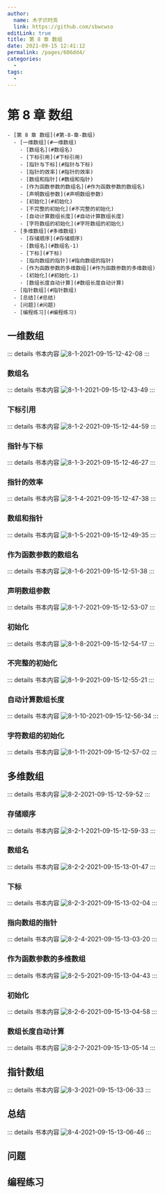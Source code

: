 ```yaml
---
author: 
  name: 木子识时务
  link: https://github.com/sbwcwso
editLink: true
title: 第 8 章 数组
date: 2021-09-15 12:41:12
permalink: /pages/606dd4/
categories: 
  - 
tags: 
  - 
---
```


# 第 8 章 数组

```markmap
- [第 8 章 数组](#第-8-章-数组)
  - [一维数组](#一维数组)
    - [数组名](#数组名)
    - [下标引用](#下标引用)
    - [指针与下标](#指针与下标)
    - [指针的效率](#指针的效率)
    - [数组和指针](#数组和指针)
    - [作为函数参数的数组名](#作为函数参数的数组名)
    - [声明数组参数](#声明数组参数)
    - [初始化](#初始化)
    - [不完整的初始化](#不完整的初始化)
    - [自动计算数组长度](#自动计算数组长度)
    - [字符数组的初始化](#字符数组的初始化)
  - [多维数组](#多维数组)
    - [存储顺序](#存储顺序)
    - [数组名](#数组名-1)
    - [下标](#下标)
    - [指向数组的指针](#指向数组的指针)
    - [作为函数参数的多维数组](#作为函数参数的多维数组)
    - [初始化](#初始化-1)
    - [数组长度自动计算](#数组长度自动计算)
  - [指针数组](#指针数组)
  - [总结](#总结)
  - [问题](#问题)
  - [编程练习](#编程练习)
```

## 一维数组

::: details 书本内容
![8-1-2021-09-15-12-42-08](https://cdn.jsdelivr.net/gh/sbwcwso/PicBed@master/8-1-2021-09-15-12-42-08.png)
:::

### 数组名

::: details 书本内容
![8-1-1-2021-09-15-12-43-49](https://cdn.jsdelivr.net/gh/sbwcwso/PicBed@master/8-1-1-2021-09-15-12-43-49.png)
:::

### 下标引用

::: details 书本内容
![8-1-2-2021-09-15-12-44-59](https://cdn.jsdelivr.net/gh/sbwcwso/PicBed@master/8-1-2-2021-09-15-12-44-59.png)
:::

### 指针与下标

::: details 书本内容
![8-1-3-2021-09-15-12-46-27](https://cdn.jsdelivr.net/gh/sbwcwso/PicBed@master/8-1-3-2021-09-15-12-46-27.png)
:::

### 指针的效率

::: details 书本内容
![8-1-4-2021-09-15-12-47-38](https://cdn.jsdelivr.net/gh/sbwcwso/PicBed@master/8-1-4-2021-09-15-12-47-38.png)
:::

### 数组和指针

::: details 书本内容
![8-1-5-2021-09-15-12-49-35](https://cdn.jsdelivr.net/gh/sbwcwso/PicBed@master/8-1-5-2021-09-15-12-49-35.png)
:::

### 作为函数参数的数组名

::: details 书本内容
![8-1-6-2021-09-15-12-51-38](https://cdn.jsdelivr.net/gh/sbwcwso/PicBed@master/8-1-6-2021-09-15-12-51-38.png)
:::

### 声明数组参数

::: details 书本内容
![8-1-7-2021-09-15-12-53-07](https://cdn.jsdelivr.net/gh/sbwcwso/PicBed@master/8-1-7-2021-09-15-12-53-07.png)
:::

### 初始化

::: details 书本内容
![8-1-8-2021-09-15-12-54-17](https://cdn.jsdelivr.net/gh/sbwcwso/PicBed@master/8-1-8-2021-09-15-12-54-17.png)
:::

### 不完整的初始化

::: details 书本内容
![8-1-9-2021-09-15-12-55-21](https://cdn.jsdelivr.net/gh/sbwcwso/PicBed@master/8-1-9-2021-09-15-12-55-21.png)
:::

### 自动计算数组长度

::: details 书本内容
![8-1-10-2021-09-15-12-56-34](https://cdn.jsdelivr.net/gh/sbwcwso/PicBed@master/8-1-10-2021-09-15-12-56-34.png)
:::

### 字符数组的初始化

::: details 书本内容
![8-1-11-2021-09-15-12-57-02](https://cdn.jsdelivr.net/gh/sbwcwso/PicBed@master/8-1-11-2021-09-15-12-57-02.png)
:::

## 多维数组

::: details 书本内容
![8-2-2021-09-15-12-59-52](https://cdn.jsdelivr.net/gh/sbwcwso/PicBed@master/8-2-2021-09-15-12-59-52.png)
:::

### 存储顺序

::: details 书本内容
![8-2-1-2021-09-15-12-59-33](https://cdn.jsdelivr.net/gh/sbwcwso/PicBed@master/8-2-1-2021-09-15-12-59-33.png)
:::

### 数组名

::: details 书本内容
![8-2-2-2021-09-15-13-01-47](https://cdn.jsdelivr.net/gh/sbwcwso/PicBed@master/8-2-2-2021-09-15-13-01-47.png)
:::

### 下标

::: details 书本内容
![8-2-3-2021-09-15-13-02-04](https://cdn.jsdelivr.net/gh/sbwcwso/PicBed@master/8-2-3-2021-09-15-13-02-04.png)
:::

### 指向数组的指针

::: details 书本内容
![8-2-4-2021-09-15-13-03-20](https://cdn.jsdelivr.net/gh/sbwcwso/PicBed@master/8-2-4-2021-09-15-13-03-20.png)
:::

### 作为函数参数的多维数组

::: details 书本内容
![8-2-5-2021-09-15-13-04-43](https://cdn.jsdelivr.net/gh/sbwcwso/PicBed@master/8-2-5-2021-09-15-13-04-43.png)
:::

### 初始化

::: details 书本内容
![8-2-6-2021-09-15-13-04-58](https://cdn.jsdelivr.net/gh/sbwcwso/PicBed@master/8-2-6-2021-09-15-13-04-58.png)
:::

### 数组长度自动计算

::: details 书本内容
![8-2-7-2021-09-15-13-05-14](https://cdn.jsdelivr.net/gh/sbwcwso/PicBed@master/8-2-7-2021-09-15-13-05-14.png)
:::

## 指针数组

::: details 书本内容
![8-3-2021-09-15-13-06-33](https://cdn.jsdelivr.net/gh/sbwcwso/PicBed@master/8-3-2021-09-15-13-06-33.png)
:::

## 总结

::: details 书本内容
![8-4-2021-09-15-13-06-46](https://cdn.jsdelivr.net/gh/sbwcwso/PicBed@master/8-4-2021-09-15-13-06-46.png)
:::

## 问题

## 编程练习

